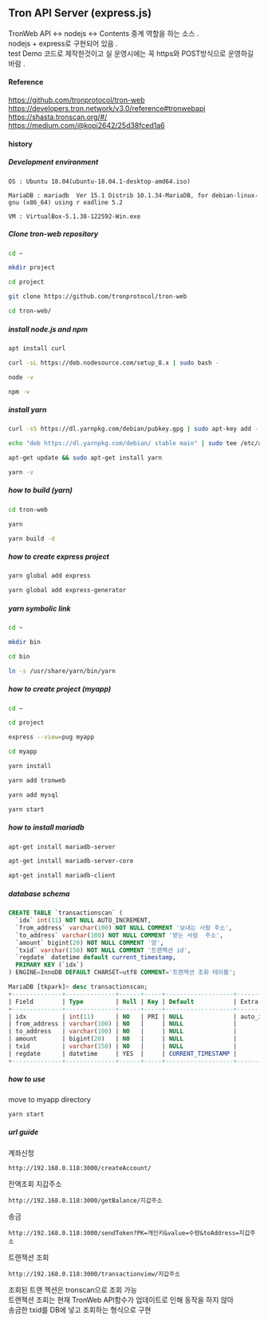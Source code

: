 
## Tron API Server (express.js)

TronWeb API <-> nodejs <-> Contents 중계 역할을 하는 소스 .  
nodejs + express로 구현되어 있음 .  
test Demo 코드로 제작한것이고 실 운영시에는 꼭 https와 POST방식으로 운영하길 바람 .  

#### Reference

https://github.com/tronprotocol/tron-web  
https://developers.tron.network/v3.0/reference#tronwebapi  
https://shasta.tronscan.org/#/  
https://medium.com/@kopi2642/25d38fced1a6  

#### history

##### Development environment

    OS : Ubuntu 18.04(ubuntu-18.04.1-desktop-amd64.iso)

    MariaDB : mariadb  Ver 15.1 Distrib 10.1.34-MariaDB, for debian-linux-gnu (x86_64) using r eadline 5.2

    VM : VirtualBox-5.1.38-122592-Win.exe


##### Clone tron-web repository

```bash
cd ~

mkdir project

cd project

git clone https://github.com/tronprotocol/tron-web

cd tron-web/
```

##### install node.js and npm

```bash
apt install curl

curl -sL https://deb.nodesource.com/setup_8.x | sudo bash -

node -v

npm -v
```

##### install yarn

```bash
curl -sS https://dl.yarnpkg.com/debian/pubkey.gpg | sudo apt-key add -

echo "deb https://dl.yarnpkg.com/debian/ stable main" | sudo tee /etc/apt/sources.list.d/yarn.list

apt-get update && sudo apt-get install yarn

yarn -v
 ```

##### how to build (yarn)
```bash
cd tron-web

yarn

yarn build -d
 ```

##### how to create express project

```bash
yarn global add express

yarn global add express-generator
 ```

##### yarn symbolic link
```bash
cd ~

mkdir bin

cd bin

ln -s /usr/share/yarn/bin/yarn
  ```

##### how to create project (myapp)
```bash
cd ~

cd project

express --view=pug myapp

cd myapp

yarn install

yarn add tronweb

yarn add mysql

yarn start
  ```

##### how to install mariadb

```bash
apt-get install mariadb-server

apt-get install mariadb-server-core

apt-get install mariadb-client
  ```



##### database schema

```sql
CREATE TABLE `transactionscan` (
  `idx` int(11) NOT NULL AUTO_INCREMENT,
  `from_address` varchar(100) NOT NULL COMMENT '보내는 사람 주소',
  `to_address` varchar(100) NOT NULL COMMENT '받는 사람  주소',
  `amount` bigint(20) NOT NULL COMMENT '양',
  `txid` varchar(150) NOT NULL COMMENT '트랜젝션 id',
  `regdate` datetime default current_timestamp,
  PRIMARY KEY (`idx`)
) ENGINE=InnoDB DEFAULT CHARSET=utf8 COMMENT='트랜젝션 조회 테이블';
```

```sql
MariaDB [tkpark]> desc transactionscan;
+--------------+--------------+------+-----+-------------------+----------------+
| Field        | Type         | Null | Key | Default           | Extra          |
+--------------+--------------+------+-----+-------------------+----------------+
| idx          | int(11)      | NO   | PRI | NULL              | auto_increment |
| from_address | varchar(100) | NO   |     | NULL              |                |
| to_address   | varchar(100) | NO   |     | NULL              |                |
| amount       | bigint(20)   | NO   |     | NULL              |                |
| txid         | varchar(150) | NO   |     | NULL              |                |
| regdate      | datetime     | YES  |     | CURRENT_TIMESTAMP |                |
+--------------+--------------+------+-----+-------------------+----------------+
```

##### how to use

move to myapp directory
```bash
yarn start
```

##### url guide

계좌신청  

    http://192.168.0.118:3000/createAccount/

잔액조회 지갑주소   

    http://192.168.0.118:3000/getBalance/지갑주소

송금  

    http://192.168.0.118:3000/sendToken?PK=개인키&value=수량&toAddress=지갑주소


트렌잭션 조회  

    http://192.168.0.118:3000/transactionview/지갑주소

조회된 트랜 젝션은 tronscan으로 조회 가능  
트랜젝션 조회는 현재 TronWeb API함수가 업데이트로 인해 동작을 하지 않아  
송금한 txid를 DB에 넣고 조회하는 형식으로 구현  
